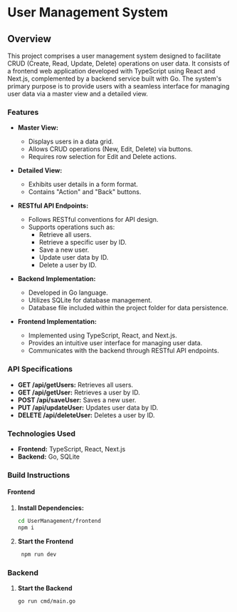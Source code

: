 # User Management System

## Overview

This project comprises a user management system designed to facilitate CRUD (Create, Read, Update, Delete) operations on user data. It consists of a frontend web application developed with TypeScript using React and Next.js, complemented by a backend service built with Go. The system's primary purpose is to provide users with a seamless interface for managing user data via a master view and a detailed view.

### Features

- **Master View:**
  - Displays users in a data grid.
  - Allows CRUD operations (New, Edit, Delete) via buttons.
  - Requires row selection for Edit and Delete actions.

- **Detailed View:**
  - Exhibits user details in a form format.
  - Contains "Action" and "Back" buttons.

- **RESTful API Endpoints:**
  - Follows RESTful conventions for API design.
  - Supports operations such as:
    - Retrieve all users.
    - Retrieve a specific user by ID.
    - Save a new user.
    - Update user data by ID.
    - Delete a user by ID.

- **Backend Implementation:**
  - Developed in Go language.
  - Utilizes SQLite for database management.
  - Database file included within the project folder for data persistence.

- **Frontend Implementation:**
  - Implemented using TypeScript, React, and Next.js.
  - Provides an intuitive user interface for managing user data.
  - Communicates with the backend through RESTful API endpoints.

### API Specifications

- **GET /api/getUsers:** Retrieves all users.
- **GET /api/getUser:** Retrieves a user by ID.
- **POST /api/saveUser:** Saves a new user.
- **PUT /api/updateUser:** Updates user data by ID.
- **DELETE /api/deleteUser:** Deletes a user by ID.

### Technologies Used

- **Frontend:** TypeScript, React, Next.js
- **Backend:** Go, SQLite

### Build Instructions

#### Frontend

1. **Install Dependencies:**
   ```bash
   cd UserManagement/frontend
   npm i
   ```
2. **Start the Frontend**
   ```bash
    npm run dev
   ```
### Backend
1. **Start the Backend**
    ```bash
    go run cmd/main.go
    ```

